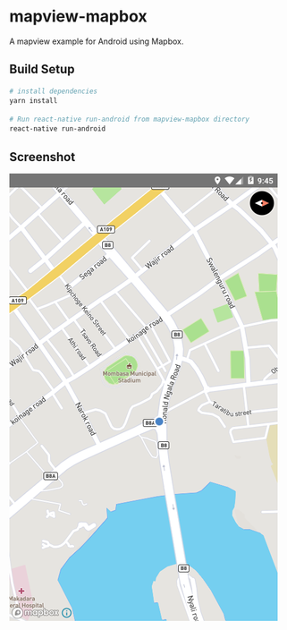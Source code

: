 # mapview-mapbox

A mapview example for Android using Mapbox.

## Build Setup

```bash
# install dependencies
yarn install

# Run react-native run-android from mapview-mapbox directory
react-native run-android
```

## Screenshot

<img src="screenshot.png">
